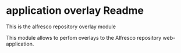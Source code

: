 application overlay Readme
===

This is the alfresco repository overlay module

This module allows to perfom overlays to the Alfresco repository web-application. 
